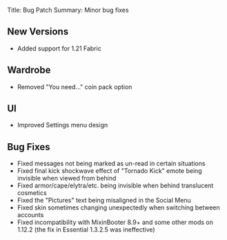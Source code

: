 Title: Bug Patch
Summary: Minor bug fixes

## New Versions
- Added support for 1.21 Fabric

## Wardrobe
- Removed "You need..." coin pack option

## UI
- Improved Settings menu design

## Bug Fixes
- Fixed messages not being marked as un-read in certain situations
- Fixed final kick shockwave effect of "Tornado Kick" emote being invisible when viewed from behind
- Fixed armor/cape/elytra/etc. being invisible when behind translucent cosmetics
- Fixed the "Pictures" text being misaligned in the Social Menu
- Fixed skin sometimes changing unexpectedly when switching between accounts
- Fixed incompatibility with MixinBooter 8.9+ and some other mods on 1.12.2 (the fix in Essential 1.3.2.5 was ineffective)
